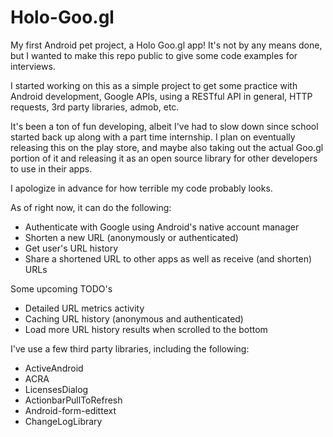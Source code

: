Holo-Goo.gl
===========

My first Android pet project, a Holo Goo.gl app! It's not by any means done, but I wanted to make this repo public to give some code examples for interviews.

I started working on this as a simple project to get some practice with Android development, Google APIs, using a RESTful API in general, HTTP requests, 3rd party libraries, admob, etc.

It's been a ton of fun developing, albeit I've had to slow down since school started back up along with a part time internship. I plan on eventually releasing this on the play store, and maybe also taking out the actual Goo.gl portion of it and releasing it as an open source library for other developers to use in their apps.

I apologize in advance for how terrible my code probably looks.

As of right now, it can do the following:
* Authenticate with Google using Android's native account manager
* Shorten a new URL (anonymously or authenticated)
* Get user's URL history
* Share a shortened URL to other apps as well as receive (and shorten) URLs

Some upcoming TODO's
* Detailed URL metrics activity
* Caching URL history (anonymous and authenticated)
* Load more URL history results when scrolled to the bottom

I've use a few third party libraries, including the following:
* ActiveAndroid
* ACRA
* LicensesDialog
* ActionbarPullToRefresh
* Android-form-edittext
* ChangeLogLibrary
